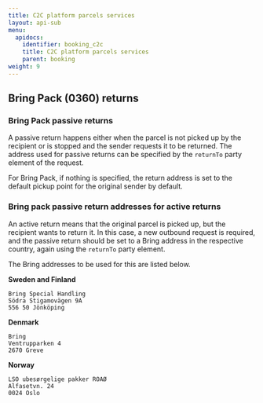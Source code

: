 ```yaml
---
title: C2C platform parcels services
layout: api-sub
menu:
  apidocs:
    identifier: booking_c2c
    title: C2C platform parcels services
    parent: booking
weight: 9
---
```


## Bring Pack (0360) returns

### Bring Pack passive returns
A passive return happens either when the parcel is not picked up by the recipient or is stopped and the sender requests it to be returned.
The address used for passive returns can be specified by the `returnTo` party element of the request.

For Bring Pack, if nothing is specified, the return address is set to the default pickup point for the original sender by default.

### Bring pack passive return addresses for active returns
An active return means that the original parcel is picked up, but the recipient wants to return it.
In this case, a new outbound request is required, and the passive return should be set to a Bring address in the respective country, again using the `returnTo` party element.

The Bring addresses to be used for this are listed below.

**Sweden and Finland**
```
Bring Special Handling
Södra Stigamovägen 9A
556 50 Jönköping
```

**Denmark**
```
Bring
Ventrupparken 4
2670 Greve
```

**Norway**
```
LSO ubesørgelige pakker ROAØ
Alfasetvn. 24
0024 Oslo
```





